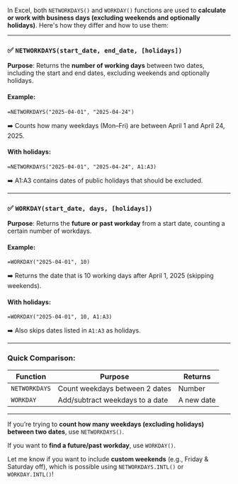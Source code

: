 In Excel, both `NETWORKDAYS()` and `WORKDAY()` functions are used to **calculate or work with business days (excluding weekends and optionally holidays)**. Here's how they differ and how to use them:

---

### ✅ `NETWORKDAYS(start_date, end_date, [holidays])`
**Purpose**: Returns the **number of working days** between two dates, including the start and end dates, excluding weekends and optionally holidays.

#### Example:
```excel
=NETWORKDAYS("2025-04-01", "2025-04-24")
```
➡️ Counts how many weekdays (Mon–Fri) are between April 1 and April 24, 2025.

#### With holidays:
```excel
=NETWORKDAYS("2025-04-01", "2025-04-24", A1:A3)
```
➡️ A1:A3 contains dates of public holidays that should be excluded.

---

### ✅ `WORKDAY(start_date, days, [holidays])`
**Purpose**: Returns the **future or past workday** from a start date, counting a certain number of workdays.

#### Example:
```excel
=WORKDAY("2025-04-01", 10)
```
➡️ Returns the date that is 10 working days after April 1, 2025 (skipping weekends).

#### With holidays:
```excel
=WORKDAY("2025-04-01", 10, A1:A3)
```
➡️ Also skips dates listed in `A1:A3` as holidays.

---

### Quick Comparison:

| Function      | Purpose                           | Returns         |
|---------------|-----------------------------------|-----------------|
| `NETWORKDAYS` | Count weekdays between 2 dates    | Number          |
| `WORKDAY`     | Add/subtract weekdays to a date   | A new date      |

---

If you’re trying to **count how many weekdays (excluding holidays) between two dates**, use `NETWORKDAYS()`.

If you want to **find a future/past workday**, use `WORKDAY()`.

Let me know if you want to include **custom weekends** (e.g., Friday & Saturday off), which is possible using `NETWORKDAYS.INTL()` or `WORKDAY.INTL()`!
